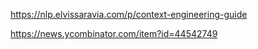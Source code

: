 https://nlp.elvissaravia.com/p/context-engineering-guide

https://news.ycombinator.com/item?id=44542749